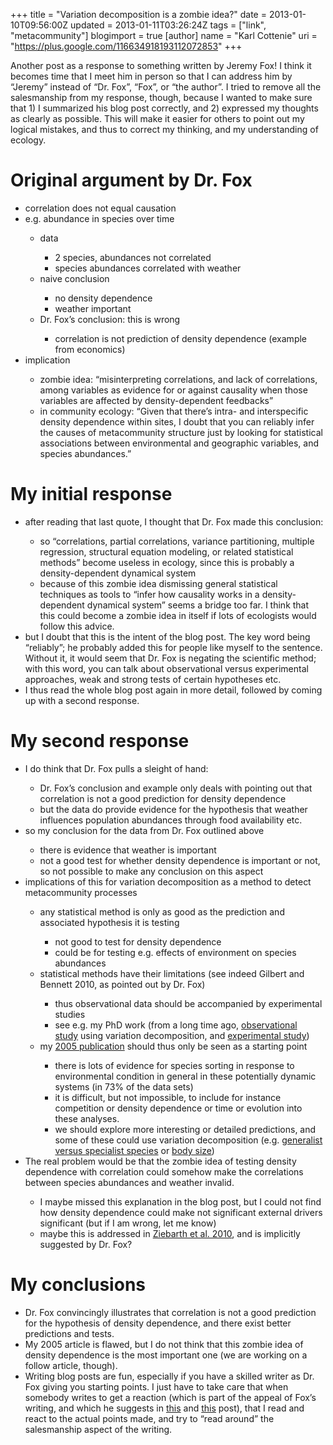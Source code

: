 +++
title = "Variation decomposition is a zombie idea?"
date = 2013-01-10T09:56:00Z
updated = 2013-01-11T03:26:24Z
tags = ["link", "metacommunity"]
blogimport = true 
[author]
	name = "Karl Cottenie"
	uri = "https://plus.google.com/116634918193112072853"
+++

Another post as a response to something written by Jeremy Fox! I think it becomes time that I meet him in person so that I can address him by “Jeremy” instead of “Dr. Fox”, “Fox”, or “the author”. I tried to remove all the salesmanship from my response, though, because I wanted to make sure that 1) I summarized his blog post correctly, and 2) expressed my thoughts as clearly as possible. This will make it easier for others to point out my logical mistakes, and thus to correct my thinking, and my understanding of ecology. <br /><h1 class="c0">Original argument by Dr. Fox</h1><ul><li>correlation does not equal causation</li><li>e.g. abundance in species over time</li><ul><li>data</li><ul><li>2 species, abundances not correlated</li><li>species abundances correlated with weather</li></ul><li>naive conclusion</li><ul><li>no density dependence</li><li>weather important</li></ul><li>Dr. Fox’s conclusion: this is wrong</li><ul><li>correlation is not prediction of density dependence (example from economics)</li></ul></ul><li>implication</li><ul><li>zombie idea: “misinterpreting correlations, and lack of correlations, among variables as evidence for or against causality when those variables are affected by density-dependent feedbacks”</li><li>in community ecology: “Given that there’s intra- and interspecific density dependence within sites, I doubt that you can reliably infer the causes of metacommunity structure just by looking for statistical associations between environmental and geographic variables, and species abundances.”</li></ul></ul><ol class="c4" start="1"></ol><ol class="c5" start="1"></ol><ol class="c9" start="1"></ol><ol class="c5" start="2"></ol><ol class="c9" start="1"></ol><ol class="c5" start="3"></ol><ol class="c9" start="1"></ol><ol class="c4" start="3"></ol><ol class="c5" start="4"></ol><h1 class="c0">My initial response</h1><ul><li>after reading that last quote, I thought that Dr. Fox made this conclusion:</li><ul><li>so “correlations, partial correlations, variance partitioning, multiple regression, structural equation modeling, or related statistical methods” become useless in ecology, since this is probably a density-dependent dynamical system</li><li>because of this zombie idea dismissing general statistical techniques as tools to “infer how causality works in a density-dependent dynamical system” seems a bridge too far. I think that this could become a zombie idea in itself if lots of ecologists would follow this advice.</li></ul><li>but I doubt that this is the intent of the blog post. The key word being “reliably”; he probably added this for people like myself to the sentence. Without it, it would seem that Dr. Fox is negating the scientific method; with this word, you can talk about observational versus experimental approaches, weak and strong tests of certain hypotheses etc.</li><li>I thus read the whole blog post again in more detail, followed by coming up with a second response.</li></ul><ol class="c4" start="1"></ol><ol class="c5" start="1"></ol><ol class="c4" start="2"></ol><h1 class="c0">My second response</h1><ul><li>I do think that Dr. Fox pulls a sleight of hand:</li><ul><li>Dr. Fox’s conclusion and example only deals with pointing out that correlation is not a good prediction for density dependence</li><li>but the data do provide evidence for the hypothesis that weather influences population abundances through food availability etc.</li></ul><li>so my conclusion for the data from Dr. Fox outlined above</li><ul><li>there is evidence that weather is important</li><li>not a good test for whether density dependence is important or not, so not possible to make any conclusion on this aspect</li></ul><li>implications of this for variation decomposition as a method to detect metacommunity processes</li><ul><li>any statistical method is only as good as the prediction and associated hypothesis it is testing</li><ul><li>not good to test for density dependence</li><li>could be for testing e.g. effects of environment on species abundances</li></ul><li>statistical methods have their limitations (see indeed Gilbert and Bennett 2010, as pointed out by Dr. Fox)</li><ul><li>thus observational data should be accompanied by experimental studies</li><li>see e.g. my PhD work (from a long time ago, <span class="c8"><a class="c3" href="http://dx.doi.org/10.1890/0012-9658(2003)084[0991:ZMSRVL]2.0.CO;2" target="_blank">observational study</a></span>&nbsp;using variation decomposition, and <span class="c8"><a class="c3" href="http://dx.doi.org/10.1890/03-3004" target="_blank">experimental study</a></span>)</li></ul><li>my <span class="c8"><a class="c3" href="http://onlinelibrary.wiley.com/doi/10.1111/j.1461-0248.2005.00820.x/full" target="_blank">2005 publication</a></span>&nbsp;should thus only be seen as a starting point</li><ul><li>there is lots of evidence for species sorting in response to environmental condition in general in these potentially dynamic systems (in 73% of the data sets)</li><li>it is difficult, but not impossible, to include for instance competition or density dependence or time or evolution into these analyses.</li><li>we should explore more interesting or detailed predictions, and some of these could use variation decomposition (e.g. <span class="c8"><a class="c3" href="http://dx.doi.org/10.1890/08-0851.1" target="_blank">generalist versus specialist species</a></span>&nbsp;or <span class="c8"><a class="c3" href="http://onlinelibrary.wiley.com/doi/10.1111/j.1461-0248.2012.01794.x/abstract" target="_blank">body size</a></span>)</li></ul></ul><li>The real problem would be that the zombie idea of testing density dependence with correlation could somehow make the correlations between species abundances and weather invalid.</li><ul><li>I maybe missed this explanation in the blog post, but I could not find how density dependence could make not significant external drivers significant (but if I am wrong, let me know)</li><li>maybe this is addressed in <span class="c8"><a class="c3" href="http://onlinelibrary.wiley.com/doi/10.1111/j.1461-0248.2009.01393.x/full" target="_blank">Ziebarth et al. 2010</a></span>, and is implicitly suggested by Dr. Fox?</li></ul></ul><ol class="c4" start="1"></ol><ol class="c5" start="1"></ol><ol class="c4" start="2"></ol><ol class="c5" start="1"></ol><ol class="c4" start="3"></ol><ol class="c5" start="1"></ol><ol class="c9" start="1"></ol><ol class="c5" start="2"></ol><ol class="c9" start="1"></ol><ol class="c5" start="3"></ol><ol class="c9" start="1"></ol><ol class="c4" start="4"></ol><ol class="c5" start="4"></ol><h1 class="c0">My conclusions</h1><ul><li class="c2 c0">Dr. Fox convincingly illustrates that correlation is not a good prediction for the hypothesis of density dependence, and there exist better predictions and tests.</li><li class="c2 c0">My 2005 article is flawed, but I do not think that this zombie idea of density dependence is the most important one (we are working on a follow article, though).</li><li class="c2 c0">Writing blog posts are fun, especially if you have a skilled writer as Dr. Fox giving you starting points. I just have to take care that when somebody writes to get a reaction (which is part of the appeal of Fox’s writing, and which he suggests in <span class="c8"><a class="c3" href="http://dynamicecology.wordpress.com/2012/10/30/well-never-get-rid-of-salesmanship-in-science-and-wouldnt-want-to/" target="_blank">this</a></span>&nbsp;and <span class="c8"><a class="c3" href="http://dynamicecology.wordpress.com/2012/09/22/comments-on-comments/" target="_blank">this</a></span>&nbsp;post), that I read and react to the actual points made, and try to “read around” the salesmanship aspect of the writing.</li></ul>
